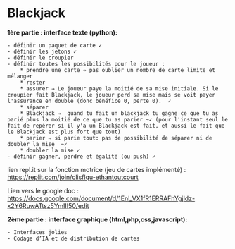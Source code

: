 # Blackjack
**1ère partie : interface texte (python):**

    - définir un paquet de carte ✓
    - définir les jetons ✓
    - définir le croupier
    - définir toutes les possibilités pour le joueur :
        * prendre une carte ⇒ pas oublier un nombre de carte limite et mélanger
        * rester
        * assurer ⇒ Le joueur paye la moitié de sa mise initiale. Si le croupier fait Blackjack, le joueur perd sa mise mais se voit payer l'assurance en double (donc bénéfice 0, perte 0).  ✓
        * séparer
        * Blackjack ⇒  quand tu fait un blackjack tu gagne ce que tu as parié plus la moitié de ce que tu as parier ~✓ (pour l'instant seul le fait de repérer si il y'a un Blackjack est fait, et aussi le fait que le Blackjack est plus fort que tout)
        * parier ⇒ si parie tout: pas de possibilité de séparer ni de doubler la mise  ~✓
        * doubler la mise ✓
    - définir gagner, perdre et égalité (ou push) ✓

lien repl.it sur la fonction motrice (jeu de cartes implémenté) :   https://replit.com/join/clisflqu-ethantoutcourt

Lien vers le google doc : https://docs.google.com/document/d/1Enl_VX1fR1ERRAFhYgjldz-x2Y6RuwATtsz5YmIII50/edit

**2ème partie : interface graphique (html,php,css,javascript):**

    - Interfaces jolies
    - Codage d’IA et de distribution de cartes

    
